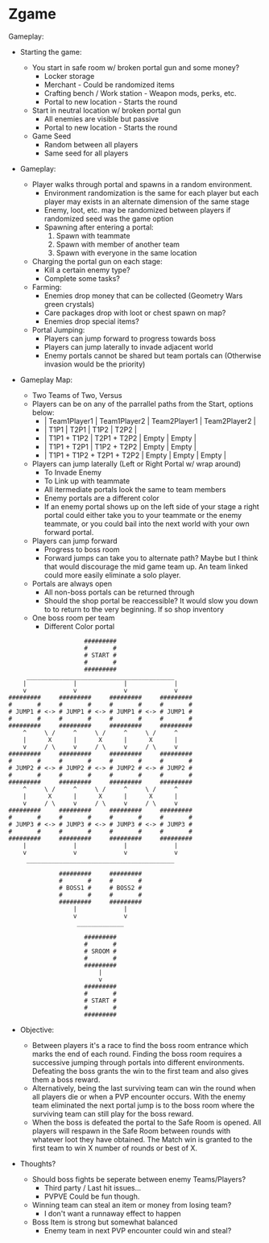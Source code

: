 # Zgame
Gameplay:

- Starting the game:
    + You start in safe room w/ broken portal gun and some money?
        * Locker storage
        * Merchant - Could be randomized items
        * Crafting bench / Work station - Weapon mods, perks, etc.
        * Portal to new location - Starts the round
    + Start in neutral location w/ broken portal gun
        * All enemies are visible but passive
        * Portal to new location - Starts the round
    + Game Seed
        * Random between all players
        * Same seed for all players

- Gameplay:
    + Player walks through portal and spawns in a random environment.
        * Environment randomization is the same for each player but each player may
        exists in an alternate dimension of the same stage
        * Enemy, loot, etc. may be randomized between players if randomized seed was
        the game option
        * Spawning after entering a portal:
            1. Spawn with teammate
            2. Spawn with member of another team
            3. Spawn with everyone in the same location
    + Charging the portal gun on each stage:
        * Kill a certain enemy type?
        * Complete some tasks? 
    + Farming:
        * Enemies drop money that can be collected (Geometry Wars green crystals)
        * Care packages drop with loot or chest spawn on map?
        * Enemies drop special items?
    + Portal Jumping:
        * Players can jump forward to progress towards boss
        * Players can jump laterally to invade adjacent world
        * Enemy portals cannot be shared but team portals can (Otherwise invasion would
        be the priority)



- Gameplay Map:
    + Two Teams of Two, Versus
    + Players can be on any of the parrallel paths from the Start, options below:
        * | Team1Player1 | Team1Player2 | Team2Player1 | Team2Player2 |
        * | T1P1 | T2P1 | T1P2 | T2P2 |
        * | T1P1 + T1P2 | T2P1 + T2P2 | Empty | Empty |
        * | T1P1 + T2P1 | T1P2 + T2P2 | Empty | Empty |
        * | T1P1 + T1P2 + T2P1 + T2P2 | Empty | Empty | Empty |
    + Players can jump laterally (Left or Right Portal w/ wrap around)
        * To Invade Enemy
        * To Link up with teammate
        * All itermediate portals look the same to team members
        * Enemy portals are a different color
        * If an enemy portal shows up on the left side of your stage a right
        portal could either take you to your teammate or the enemy teammate, or
        you could bail into the next world with your own forward portal.
    + Players can jump forward
        * Progress to boss room
        * Forward jumps can take you to alternate path? Maybe but I think that
        would discourage the mid game team up. An team linked could more easily
        eliminate a solo player.
    + Portals are always open
        * All non-boss portals can be returned through
        * Should the shop portal be reaccessible? It would slow you down to
        to return to the very beginning. If so shop inventory 
    + One boss room per team
        * Different Color portal
```
                     #########
                     #       #
                     # START #
                     #       #
                     #########
     _________________________________________
    |             |             |             |
    v             v             v             v
#########     #########     #########     #########
#       #     #       #     #       #     #       #
# JUMP1 # <-> # JUMP1 # <-> # JUMP1 # <-> # JUMP1 #
#       #     #       #     #       #     #       #
#########     #########     #########     #########
    ^     \ /     ^     \ /     ^     \ /     ^
    |      X      |      X      |      X      |
    v     / \     v     / \     v     / \     v
#########     #########     #########     #########
#       #     #       #     #       #     #       #
# JUMP2 # <-> # JUMP2 # <-> # JUMP2 # <-> # JUMP2 #
#       #     #       #     #       #     #       #
#########     #########     #########     #########
    ^     \ /     ^     \ /     ^     \ /     ^
    |      X      |      X      |      X      |
    v     / \     v     / \     v     / \     v
#########     #########     #########     #########
#       #     #       #     #       #     #       #
# JUMP3 # <-> # JUMP3 # <-> # JUMP3 # <-> # JUMP3 #
#       #     #       #     #       #     #       #
#########     #########     #########     #########
    |             |             |             |
    v             v             v             v
     _________________________________________

              #########     #########
              #       #     #       #
              # BOSS1 #     # BOSS2 #
              #       #     #       #
              #########     #########
                  |             |    
                  v             v    
                   _____________

                     #########
                     #       #
                     # SROOM #
                     #       #
                     #########
                         |
                         v
                     #########
                     #       #
                     # START #
                     #       #
                     #########
```


- Objective:
    + Between players it's a race to find the boss room entrance which marks 
    the end of each round. Finding the boss room requires a successive jumping
    through portals into different environments. Defeating the boss grants the
    win to the first team and also gives them a boss reward. 
    + Alternatively, being the last surviving team can win the round when all
    players die or when a PVP encounter occurs. With the enemy team eliminated
    the next portal jump is to the boss room where the surviving team can still
    play for the boss reward.
    + When the boss is defeated the portal to the Safe Room is opened. All
    players will respawn in the Safe Room between rounds with whatever loot
    they have obtained. The Match win is granted to the first team to win X
    number of rounds or best of X.
 
- Thoughts?
    + Should boss fights be seperate between enemy Teams/Players?
        * Third party / Last hit issues...
        * PVPVE Could be fun though.
    + Winning team can steal an item or money from losing team?
        * I don't want a runnaway effect to happen
    + Boss Item is strong but somewhat balanced
        * Enemy team in next PVP encounter could win and steal?




